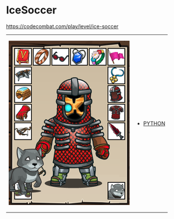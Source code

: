 # IceSoccer 

https://codecombat.com/play/level/ice-soccer
<table>
<tr>
<td>

![Hero Picture](hero.png?raw=true "Hero Picture")

</td>
<td>
<ul>
<li>

[PYTHON](IceSoccer.py)

</li>
</td>
</tr>
<table>